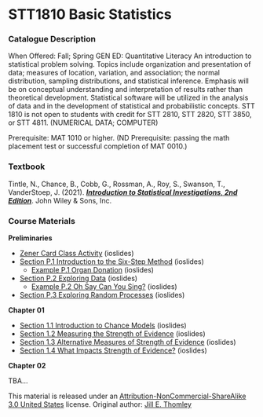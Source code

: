 # STT1810 Basic Statistics

### Catalogue Description

When Offered: Fall; Spring
GEN ED: Quantitative Literacy
An introduction to statistical problem solving. Topics include organization and presentation of data; measures of location, variation, and association; the normal distribution, sampling distributions, and statistical inference. Emphasis will be on conceptual understanding and interpretation of results rather than theoretical development. Statistical software will be utilized in the analysis of data and in the development of statistical and probabilistic concepts. STT 1810 is not open to students with credit for STT 2810, STT 2820, STT 3850, or STT 4811. (NUMERICAL DATA; COMPUTER)

Prerequisite: MAT 1010 or higher. (ND Prerequisite: passing the math placement test or successful completion of MAT 0010.)

### **Textbook**

Tintle, N., Chance, B., Cobb, G., Rossman, A., Roy, S., Swanson, T., VanderStoep, J. (2021). [***Introduction to Statistical Investigations, 2nd Edition***](http://www.isi-stats.com/isi/index2nd.html). John Wiley & Sons, Inc.

### **Course Materials**

**Preliminaries**

* [Zener Card Class Activity](https://stat-jet-asu.github.io/STT1810BasicStatistics/Slides/ESPZenerCards.html) (ioslides)
* [Section P.1 Introduction to the Six-Step Method](https://stat-jet-asu.github.io/STT1810BasicStatistics/Slides/CHP_1.html) (ioslides)
   * [Example P.1 Organ Donation](https://stat-jet-asu.github.io/STT1810BasicStatistics/Slides/ExampleP_1.html) (ioslides)
* [Section P.2 Exploring Data](https://stat-jet-asu.github.io/STT1810BasicStatistics/Slides/CHP_2.html) (ioslides)
   * [Example P.2 Oh Say Can You Sing?](https://stat-jet-asu.github.io/STT1810BasicStatistics/Slides/ExampleP_2.html) (ioslides)
* [Section P.3 Exploring Random Processes](https://stat-jet-asu.github.io/STT1810BasicStatistics/Slides/CHP_3.html) (ioslides)

**Chapter 01**

* [Section 1.1 Introduction to Chance Models](https://stat-jet-asu.github.io/STT1810BasicStatistics/Slides/CH1_1.html) (ioslides)
* [Section 1.2 Measuring the Strength of Evidence](https://stat-jet-asu.github.io/STT1810BasicStatistics/Slides/CH1_2.html) (ioslides)
* [Section 1.3 Alternative Measures of Strength of Evidence](https://stat-jet-asu.github.io/STT1810BasicStatistics/Slides/CH1_3.html) (ioslides)
* [Section 1.4 What Impacts Strength of Evidence?](https://stat-jet-asu.github.io/STT1810BasicStatistics/Slides/CH1_4.html) (ioslides)

**Chapter 02**

TBA...

This material is released under an [Attribution-NonCommercial-ShareAlike 3.0 United States](https://creativecommons.org/licenses/by-nc-sa/3.0/us/) license. Original author: [Jill E. Thomley](https://jillthomley.github.io/)
